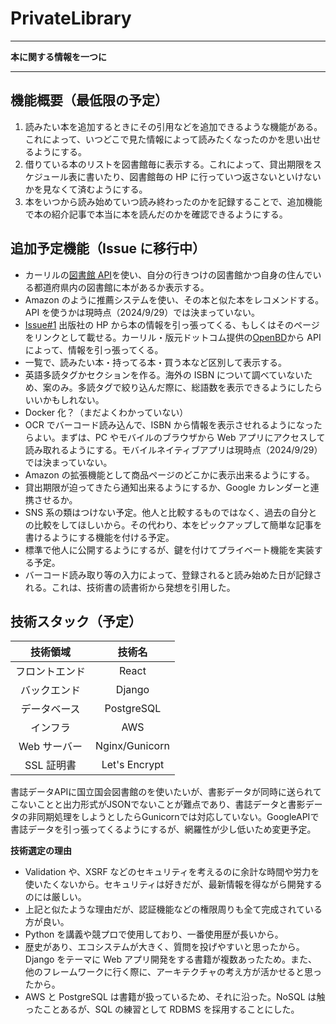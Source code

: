 # PrivateLibrary

---

**本に関する情報を一つに**

---

## 機能概要（最低限の予定）

1. 読みたい本を追加するときにその引用などを追加できるような機能がある。これによって、いつどこで見た情報によって読みたくなったのかを思い出せるようにする。
2. 借りている本のリストを図書館毎に表示する。これによって、貸出期限をスケジュール表に書いたり、図書館毎の HP に行っていつ返さないといけないかを見なくて済むようにする。
3. 本をいつから読み始めていつ読み終わったのかを記録することで、追加機能で本の紹介記事で本当に本を読んだのかを確認できるようにする。

## 追加予定機能（Issue に移行中）

- カーリルの[図書館 API](https://calil.jp/doc/api.html)を使い、自分の行きつけの図書館かつ自身の住んでいる都道府県内の図書館に本があるか表示する。
- Amazon のように推薦システムを使い、その本と似た本をレコメンドする。API を使うかは現時点（2024/9/29）では決まっていない。
- [Issue#1](https://github.com/rako/PrivateLibrary/issues/1) 出版社の HP から本の情報を引っ張ってくる、もしくはそのページをリンクとして載せる。カーリル・版元ドットコム提供の[OpenBD](https://openbd.jp/)から API によって、情報を引っ張ってくる。
- 一覧で、読みたい本・持ってる本・買う本など区別して表示する。
- 英語多読タグかセクションを作る。海外の ISBN について調べていないため、案のみ。多読タグで絞り込んだ際に、総語数を表示できるようにしたらいいかもしれない。
- Docker 化？（まだよくわかっていない）
- OCR でバーコード読み込んで、ISBN から情報を表示させれるようになったらよい。まずは、PC やモバイルのブラウザから Web アプリにアクセスして読み取れるようにする。モバイルネイティブアプリは現時点（2024/9/29）では決まっていない。
- Amazon の拡張機能として商品ページのどこかに表示出来るようにする。
- 貸出期限が迫ってきたら通知出来るようにするか、Google カレンダーと連携させるか。
- SNS 系の類はつけない予定。他人と比較するものではなく、過去の自分との比較をしてほしいから。その代わり、本をピックアップして簡単な記事を書けるようにする機能を付ける予定。
- 標準で他人に公開するようにするが、鍵を付けてプライベート機能を実装する予定。
- バーコード読み取り等の入力によって、登録されると読み始めた日が記録される。これは、技術書の読書術から発想を引用した。

## 技術スタック（予定）

|    技術領域    |     技術名     |
| :------------: | :------------: |
| フロントエンド |     React      |
|  バックエンド  |     Django     |
|  データベース  |   PostgreSQL   |
|    インフラ    |      AWS       |
|  Web サーバー  | Nginx/Gunicorn |
|   SSL 証明書   | Let's Encrypt  |

書誌データAPIに国立国会図書館のを使いたいが、書影データが同時に送られてこないことと出力形式がJSONでないことが難点であり、書誌データと書影データの非同期処理をしようとしたらGunicornでは対応していない。GoogleAPIで書誌データを引っ張ってくるようにするが、網羅性が少し低いため変更予定。

**技術選定の理由**

- Validation や、XSRF などのセキュリティを考えるのに余計な時間や労力を使いたくないから。セキュリティは好きだが、最新情報を得ながら開発するのには厳しい。
- 上記と似たような理由だが、認証機能などの権限周りも全て完成されている方が良い。
- Python を講義や競プロで使用しており、一番使用歴が長いから。
- 歴史があり、エコシステムが大きく、質問を投げやすいと思ったから。Django をテーマに Web アプリ開発をする書籍が複数あったため。また、他のフレームワークに行く際に、アーキテクチャの考え方が活かせると思ったから。
- AWS と PostgreSQL は書籍が扱っているため、それに沿った。NoSQL は触ったことあるが、SQL の練習として RDBMS を採用することにした。